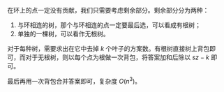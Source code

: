 在环上的点一定没有贡献，我们只需要考虑剩余部分。剩余部分分为两种：

1. 与环相连的树，那个与环相连的点一定要最后选，可以看成有根树；
2. 单独的一棵树，可以看作无根树。

对于每种树，需要求出在它中去掉 $k$ 个叶子的方案数。有根树直接树上背包即可，而对于无根树，则以每个点为根做一次背包，将答案加和后除以 $sz-k$ 即可。

最后再用一次背包合并答案即可，复杂度 $O(n^3)$。